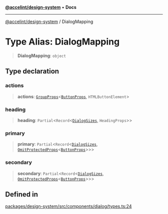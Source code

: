 [**@accelint/design-system**](../README.md) • **Docs**

***

[@accelint/design-system](../README.md) / DialogMapping

# Type Alias: DialogMapping

> **DialogMapping**: `object`

## Type declaration

### actions

> **actions**: [`GroupProps`](GroupProps.md)\<[`ButtonProps`](ButtonProps.md), `HTMLButtonElement`\>

### heading

> **heading**: `Partial`\<`Record`\<[`DialogSizes`](DialogSizes.md), `HeadingProps`\>\>

### primary

> **primary**: `Partial`\<`Record`\<[`DialogSizes`](DialogSizes.md), [`OmitProtectedProps`](OmitProtectedProps.md)\<[`ButtonProps`](ButtonProps.md)\>\>\>

### secondary

> **secondary**: `Partial`\<`Record`\<[`DialogSizes`](DialogSizes.md), [`OmitProtectedProps`](OmitProtectedProps.md)\<[`ButtonProps`](ButtonProps.md)\>\>\>

## Defined in

[packages/design-system/src/components/dialog/types.ts:24](https://github.com/gohypergiant/standard-toolkit/blob/258694cea8ed8bbd956b3cf5da47c2c9debcf127/packages/design-system/src/components/dialog/types.ts#L24)
